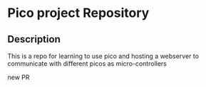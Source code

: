 # Pico project Repository

## Description

This is a repo for learning to use pico and hosting a webserver to communicate with different picos as micro-controllers

new PR